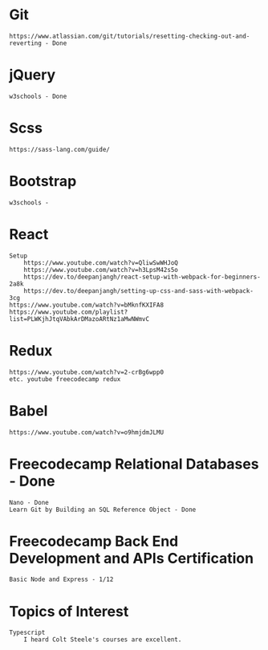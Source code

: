 # Git 
    https://www.atlassian.com/git/tutorials/resetting-checking-out-and-reverting - Done
# jQuery 
    w3schools - Done 
# Scss
    https://sass-lang.com/guide/
# Bootstrap
    w3schools - 
# React
    Setup
        https://www.youtube.com/watch?v=QliwSwWHJoQ
	    https://www.youtube.com/watch?v=h3LpsM42s5o
        https://dev.to/deepanjangh/react-setup-with-webpack-for-beginners-2a8k
        https://dev.to/deepanjangh/setting-up-css-and-sass-with-webpack-3cg
    https://www.youtube.com/watch?v=bMknfKXIFA8 
    https://www.youtube.com/playlist?list=PLWKjhJtqVAbkArDMazoARtNz1aMwNWmvC 
# Redux
    https://www.youtube.com/watch?v=2-crBg6wpp0  
    etc. youtube freecodecamp redux
# Babel
    https://www.youtube.com/watch?v=o9hmjdmJLMU
# Freecodecamp Relational Databases - Done
    Nano - Done
    Learn Git by Building an SQL Reference Object - Done 
# Freecodecamp Back End Development and APIs Certification
    Basic Node and Express - 1/12
# Topics of Interest
    Typescript
        I heard Colt Steele's courses are excellent.